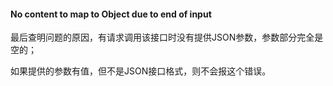  #### No content to map to Object due to end of input
 最后查明问题的原因，有请求调用该接口时没有提供JSON参数，参数部分完全是空的；

 如果提供的参数有值，但不是JSON接口格式，则不会报这个错误。